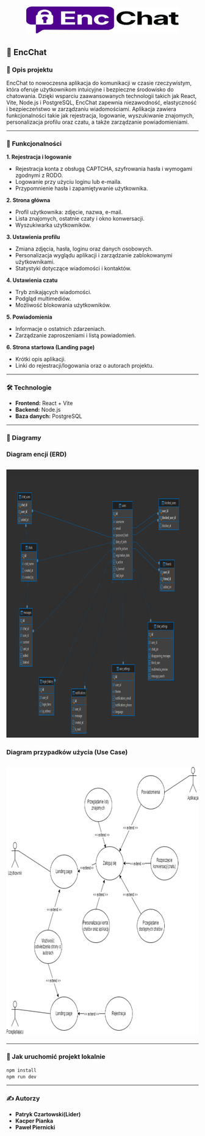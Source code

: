 <h1 align="center">
  <img src="https://github.com/PatrykCzartowski/EncChat/blob/Pawel/EncChat/src/assets/Logotyp.png" width="400" height="70" alt="EncChat">
</h1> 

## 🎉 EncChat

### 📢 Opis projektu
EncChat to nowoczesna aplikacja do komunikacji w czasie rzeczywistym, która oferuje użytkownikom intuicyjne i bezpieczne środowisko do chatowania. Dzięki wsparciu zaawansowanych technologii takich jak React, Vite, Node.js i PostgreSQL, EncChat zapewnia niezawodność, elastyczność i bezpieczeństwo w zarządzaniu wiadomościami. Aplikacja zawiera funkcjonalności takie jak rejestracja, logowanie, wyszukiwanie znajomych, personalizacja profilu oraz czatu, a także zarządzanie powiadomieniami.

---

###  🎯 Funkcjonalności

**1. Rejestracja i logowanie**
* Rejestracja konta z obsługą CAPTCHA, szyfrowania hasła i wymogami zgodnymi z RODO.
* Logowanie przy użyciu loginu lub e-maila.
* Przypomnienie hasła i zapamiętywanie użytkownika.

**2. Strona główna**
* Profil użytkownika: zdjęcie, nazwa, e-mail.
* Lista znajomych, ostatnie czaty i okno konwersacji.
* Wyszukiwarka użytkowników.

**3. Ustawienia profilu**
* Zmiana zdjęcia, hasła, loginu oraz danych osobowych.
* Personalizacja wyglądu aplikacji i zarządzanie zablokowanymi użytkownikami.
* Statystyki dotyczące wiadomości i kontaktów.

**4. Ustawienia czatu**
* Tryb znikających wiadomości.
* Podgląd multimediów.
* Możliwość blokowania użytkowników.

**5. Powiadomienia**
* Informacje o ostatnich zdarzeniach.
* Zarządzanie zaproszeniami i listą powiadomień.

**6. Strona startowa (Landing page)**
* Krótki opis aplikacji.
* Linki do rejestracji/logowania oraz o autorach projektu.

---

### 🛠️ Technologie
* **Frontend:** React + Vite
* **Backend:** Node.js
* **Baza danych:** PostgreSQL

---

### 📐 Diagramy

### Diagram encji (ERD)

<h2 align="center">
  <img src="https://github.com/PatrykCzartowski/EncChat/blob/Pawel/EncChat/src/assets/diagramEncji.png" width="700px" height="700px" alt="Encja">
</h2> 

### Diagram przypadków użycia (Use Case)

<h2 align="center">
  <img src="https://github.com/PatrykCzartowski/EncChat/blob/Pawel/EncChat/src/assets/diagramUzycia.png" width="700px" height="700px" alt="Uzycie">
</h2> 

---

### 🚀 Jak uruchomić projekt lokalnie

```bash
npm install
npm run dev
``` 

---

### ✍️ Autorzy

* **Patryk Czartowski(Lider)**
* **Kacper Pianka**
* **Paweł Piernicki**